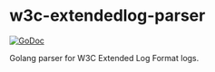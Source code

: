 # w3c-extendedlog-parser
[![GoDoc](https://godoc.org/github.com/stephane-martin/w3c-extendedlog-parser?status.svg)](https://godoc.org/github.com/stephane-martin/w3c-extendedlog-parser)

Golang parser for W3C Extended Log Format logs.

